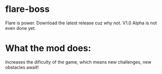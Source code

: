 # flare-boss
Flare is power. Download the latest release cuz why not. V1.0 Alpha is not even done yet.

# What the mod does:
Increases the dificulty of the game, which means new challenges, new obstacles await!
